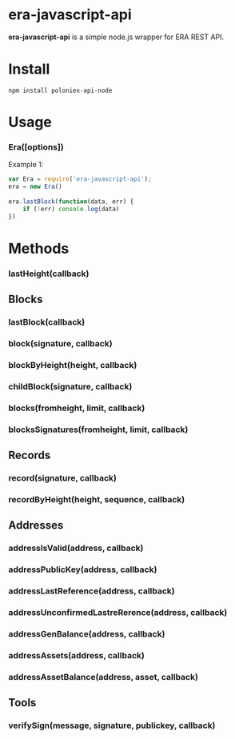 # era-javascript-api

**era-javascript-api** is a simple node.js wrapper for ERA REST API.

# Install

    npm install poloniex-api-node

# Usage

### Era([options])

Example 1:

```js
var Era = require('era-javascript-api');
era = new Era()
	
era.lastBlock(function(data, err) {
	if (!err) console.log(data)
})
```

# Methods

### lastHeight(callback)

## Blocks

### lastBlock(callback)

### block(signature, callback)

### blockByHeight(height, callback)

### childBlock(signature, callback)

### blocks(fromheight, limit, callback)

### blocksSignatures(fromheight, limit, callback)

## Records

### record(signature, callback)

### recordByHeight(height, sequence, callback)

## Addresses

### addressIsValid(address, callback)

### addressPublicKey(address, callback)

### addressLastReference(address, callback)

### addressUnconfirmedLastreRerence(address, callback)

### addressGenBalance(address, callback)

### addressAssets(address, callback)

### addressAssetBalance(address, asset, callback)

## Tools

### verifySign(message, signature, publickey, callback)